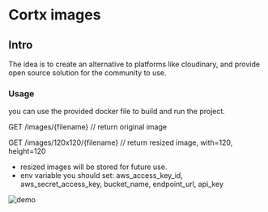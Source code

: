 # Cortx images
## Intro

The idea is to create an alternative to platforms like cloudinary, and provide open source solution for the community to use.

### Usage

you can use the provided docker file to build and run the project.

GET /images/{filename} // return original image

GET /images/120x120/{filename} // return resized image, with=120, height=120

* resized images will be stored for future use.
* env variable you should set: aws_access_key_id, aws_secret_access_key, bucket_name, endpoint_url, api_key

![demo](https://github.com/niradler/cortx-images/blob/master/static/demo.gif)
